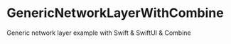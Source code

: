# GenericNetworkLayerWithCombine
Generic network layer example with Swift &amp; SwiftUI &amp; Combine

